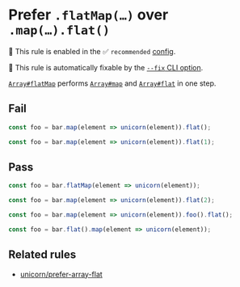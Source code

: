 # Prefer `.flatMap(…)` over `.map(…).flat()`

💼 This rule is enabled in the ✅ `recommended` [config](https://github.com/sindresorhus/eslint-plugin-unicorn#recommended-config).

🔧 This rule is automatically fixable by the [`--fix` CLI option](https://eslint.org/docs/latest/user-guide/command-line-interface#--fix).

<!-- end auto-generated rule header -->
<!-- Do not manually modify this header. Run: `npm run fix:eslint-docs` -->

[`Array#flatMap`](https://developer.mozilla.org/en-US/docs/Web/JavaScript/Reference/Global_Objects/Array/flatMap) performs [`Array#map`](https://developer.mozilla.org/en-US/docs/Web/JavaScript/Reference/Global_Objects/Array/map) and [`Array#flat`](https://developer.mozilla.org/en-US/docs/Web/JavaScript/Reference/Global_Objects/Array/flat) in one step.

## Fail

```js
const foo = bar.map(element => unicorn(element)).flat();
```

```js
const foo = bar.map(element => unicorn(element)).flat(1);
```

## Pass

```js
const foo = bar.flatMap(element => unicorn(element));
```

```js
const foo = bar.map(element => unicorn(element)).flat(2);
```

```js
const foo = bar.map(element => unicorn(element)).foo().flat();
```

```js
const foo = bar.flat().map(element => unicorn(element));
```

## Related rules

- [unicorn/prefer-array-flat](https://github.com/sindresorhus/eslint-plugin-unicorn/tree/refs/tags/main/docs/rules/prefer-array-flat.md)
